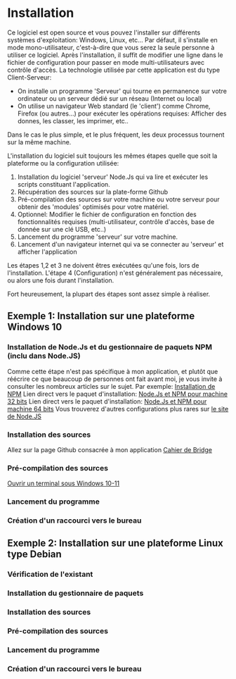 # Installation

Ce logiciel est open source et vous pouvez l'installer sur différents systèmes d'exploitation: Windows, Linux, etc...
Par défaut, il s'installe en mode mono-utilisateur, c'est-à-dire que vous serez la seule personne à utiliser ce logiciel.
Après l'installation, il suffit de modifier une ligne dans le fichier de configuration pour passer en mode multi-utilisateurs avec contrôle d'accès.
La technologie utilisée par cette application est du type Client-Serveur:

-   On installe un programme 'Serveur' qui tourne en permanence sur votre ordinateur ou un serveur dédié sur un réseau (Internet ou local)
-   On utilise un navigateur Web standard (le 'client') comme Chrome, Firefox (ou autres...) pour exécuter les opérations requises: Afficher des donnes, les classer, les imprimer, etc..

Dans le cas le plus simple, et le plus fréquent, les deux processus tournent sur la même machine.

L'installation du logiciel suit toujours les mêmes étapes quelle que soit la plateforme ou la configuration utilisée:

1. Installation du logiciel 'serveur' Node.Js qui va lire et exécuter les scripts constituant l'application.
2. Récupération des sources sur la plate-forme Github
3. Pré-compilation des sources sur votre machine ou votre serveur pour obtenir des 'modules' optimisés pour votre matériel.
4. Optionnel: Modifier le fichier de configuration en fonction des fonctionnalités requises (multi-utilisateur, contrôle d'accès, base de donnée sur une clé USB, etc..)
5. Lancement du programme 'serveur' sur votre machine.
6. Lancement d'un navigateur internet qui va se connecter au 'serveur' et afficher l'application

Les étapes 1,2 et 3 ne doivent êtres exécutées qu'une fois, lors de l'installation.
L'étape 4 (Configuration) n'est généralement pas nécessaire, ou alors une fois durant l'installation.

Fort heureusement, la plupart des étapes sont assez simple à réaliser.

## Exemple 1: Installation sur une plateforme Windows 10

### Installation de Node.Js et du gestionnaire de paquets NPM (inclu dans Node.JS)

Comme cette étape n'est pas spécifique à mon application, et plutôt que réécrire ce que beaucoup de personnes ont fait avant moi, je vous invite à consulter les nombreux articles sur le sujet.
Par exemple: [Installation de NPM](https://kinsta.com/fr/blog/comment-installer-node-js/)
Lien direct vers le paquet d'installation: [Node.Js et NPM pour machine 32 bits](https://nodejs.org/dist/v22.13.0/node-v22.13.0-x64.msi)
Lien direct vers le paquet d'installation: [Node.Js et NPM pour machine 64 bits](https://nodejs.org/dist/v22.13.0/node-v22.13.0-x86.msi)
Vous trouverez d'autres configurations plus rares sur [le site de Node.JS](https://nodejs.org/fr/download)

### Installation des sources

Allez sur la page Github consacrée à mon application [Cahier de Bridge](https://github.com/cledou/Bridge-virginie)

### Pré-compilation des sources

[Ouvrir un terminal sous Windows 10-11](https://lecrabeinfo.net/ouvrir-et-utiliser-le-terminal-windows-sur-windows-11-10.html)

### Lancement du programme

### Création d'un raccourci vers le bureau

## Exemple 2: Installation sur une plateforme Linux type Debian

### Vérification de l'existant

### Installation du gestionnaire de paquets

### Installation des sources

### Pré-compilation des sources

### Lancement du programme

### Création d'un raccourci vers le bureau
